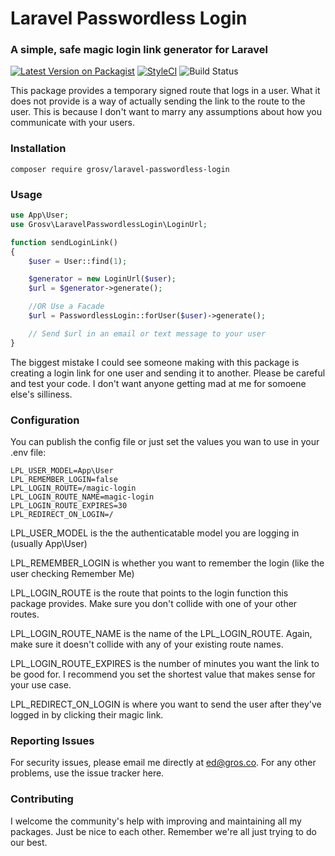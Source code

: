 # Laravel Passwordless Login
### A simple, safe magic login link generator for Laravel
[![Latest Version on Packagist](https://img.shields.io/packagist/v/grosv/laravel-passwordless-login.svg?style=flat-square)](https://packagist.org/packages/grosv/laravel-passwordless-login)
[![StyleCI](https://github.styleci.io/repos/243858945/shield?branch=master)](https://github.styleci.io/repos/243858945)
![Build Status](https://app.chipperci.com/projects/8c76f67e-e513-46a3-ad7a-aecb136dfa05/status/master)

This package provides a temporary signed route that logs in a user. What it does not provide is a way of actually sending the link to the route to the user. This is because I don't want to marry any assumptions about how you communicate with your users.

### Installation
```shell script
composer require grosv/laravel-passwordless-login
```

### Usage
```php
use App\User;
use Grosv\LaravelPasswordlessLogin\LoginUrl;

function sendLoginLink()
{
    $user = User::find(1);

    $generator = new LoginUrl($user);
    $url = $generator->generate();

    //OR Use a Facade
    $url = PasswordlessLogin::forUser($user)->generate();

    // Send $url in an email or text message to your user
}
```

The biggest mistake I could see someone making with this package is creating a login link for one user and sending it to another. Please be careful and test your code. I don't want anyone getting mad at me for somoene else's silliness. 

### Configuration
You can publish the config file or just set the values you wan to use in your .env file:
```dotenv
LPL_USER_MODEL=App\User
LPL_REMEMBER_LOGIN=false
LPL_LOGIN_ROUTE=/magic-login
LPL_LOGIN_ROUTE_NAME=magic-login
LPL_LOGIN_ROUTE_EXPIRES=30
LPL_REDIRECT_ON_LOGIN=/
```
LPL_USER_MODEL is the the authenticatable model you are logging in (usually App\User)

LPL_REMEMBER_LOGIN is whether you want to remember the login (like the user checking Remember Me)

LPL_LOGIN_ROUTE is the route that points to the login function this package provides. Make sure you don't collide with one of your other routes.

LPL_LOGIN_ROUTE_NAME is the name of the LPL_LOGIN_ROUTE. Again, make sure it doesn't collide with any of your existing route names.

LPL_LOGIN_ROUTE_EXPIRES is the number of minutes you want the link to be good for. I recommend you set the shortest value that makes sense for your use case.

LPL_REDIRECT_ON_LOGIN is where you want to send the user after they've logged in by clicking their magic link.

### Reporting Issues

For security issues, please email me directly at ed@gros.co. For any other problems, use the issue tracker here.

### Contributing

I welcome the community's help with improving and maintaining all my packages. Just be nice to each other. Remember we're all just trying to do our best.
